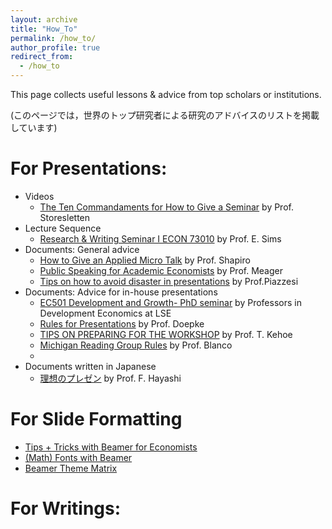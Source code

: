 ```yaml
---
layout: archive
title: "How_To"
permalink: /how_to/
author_profile: true
redirect_from:
  - /how_to
---
```


This page collects useful lessons & advice from top scholars or institutions. 

(このページでは，世界のトップ研究者による研究のアドバイスのリストを掲載しています)


For Presentations:
======
* Videos
  * [The Ten Commandaments for How to Give a Seminar](https://youtu.be/ZKdsYrbSBIM) by Prof. Storesletten
* Lecture Sequence
  * [Research & Writing Seminar I ECON 73010](https://www3.nd.edu/~esims1/grad_writing.html) by Prof. E. Sims  
* Documents: General advice
  * [How to Give an Applied Micro Talk](files/how_to/Shapiro_Presenting.pdf) by Prof. Shapiro
  * [Public Speaking for Academic Economists](files/how_to/public_speaking_for_academic_economists.pdf) by Prof. Meager
  * [Tips on how to avoid disaster in presentations](files/how_to/avoid_disaster_piazzesi.pdf) by Prof.Piazzesi
* Documents: Advice for in-house presentations
  * [EC501 Development and Growth- PhD seminar](files/how_to/LSE_PresentationGuidelines.pdf) by Professors in Development Economics at LSE
  * [Rules for Presentations](files/how_to/NWU_PresentationGuidelines.pdf) by Prof. Doepke
  * [TIPS ON PREPARING FOR THE WORKSHOP](files/how_to/kehoe_tips_presentation.pdf) by Prof. T. Kehoe
  * [Michigan Reading Group Rules](files/how_to/UMich_PresentationGuidelines.pdf) by Prof. Blanco
  *
* Documents written in Japanese
  * [理想のプレゼン](https://sites.google.com/view/fumio-hayashis-hp/short-blogs-in-japanese/%E7%90%86%E6%83%B3%E3%81%AE%E3%83%97%E3%83%AC%E3%82%BC%E3%83%B3?authuser=0) by Prof. F. Hayashi
  
For Slide Formatting
======
* [Tips + Tricks with Beamer for Economists](files/how_to/beamer_tips.pdf)
* [(Math) Fonts with Beamer](files/how_to/MathFonts.pdf)
* [Beamer Theme Matrix](https://hartwork.org/beamer-theme-matrix/)

For Writings:
======


